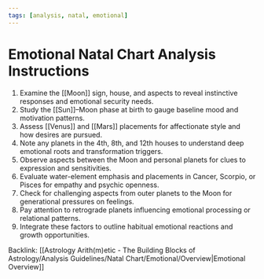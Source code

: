 ```yaml
---
tags: [analysis, natal, emotional]
---
```

# Emotional Natal Chart Analysis Instructions

1. Examine the [[Moon]] sign, house, and aspects to reveal instinctive responses and emotional security needs.
2. Study the [[Sun]]–Moon phase at birth to gauge baseline mood and motivation patterns.
3. Assess [[Venus]] and [[Mars]] placements for affectionate style and how desires are pursued.
4. Note any planets in the 4th, 8th, and 12th houses to understand deep emotional roots and transformation triggers.
5. Observe aspects between the Moon and personal planets for clues to expression and sensitivities.
6. Evaluate water-element emphasis and placements in Cancer, Scorpio, or Pisces for empathy and psychic openness.
7. Check for challenging aspects from outer planets to the Moon for generational pressures on feelings.
8. Pay attention to retrograde planets influencing emotional processing or relational patterns.
9. Integrate these factors to outline habitual emotional reactions and growth opportunities.

Backlink: [[Astrology Arith(m)etic - The Building Blocks of Astrology/Analysis Guidelines/Natal Chart/Emotional/Overview|Emotional Overview]]
